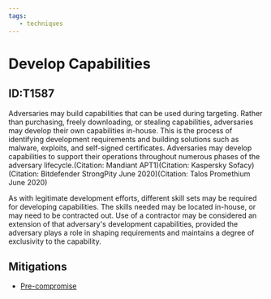 ```yaml
---
tags:
   - techniques
---
```

# Develop Capabilities
## ID:T1587
Adversaries may build capabilities that can be used during targeting. Rather than purchasing, freely downloading, or stealing capabilities, adversaries may develop their own capabilities in-house. This is the process of identifying development requirements and building solutions such as malware, exploits, and self-signed certificates. Adversaries may develop capabilities to support their operations throughout numerous phases of the adversary lifecycle.(Citation: Mandiant APT1)(Citation: Kaspersky Sofacy)(Citation: Bitdefender StrongPity June 2020)(Citation: Talos Promethium June 2020)

As with legitimate development efforts, different skill sets may be required for developing capabilities. The skills needed may be located in-house, or may need to be contracted out. Use of a contractor may be considered an extension of that adversary's development capabilities, provided the adversary plays a role in shaping requirements and maintains a degree of exclusivity to the capability.
## Mitigations
* [Pre-compromise](/mitre/mitigations/M1056)
